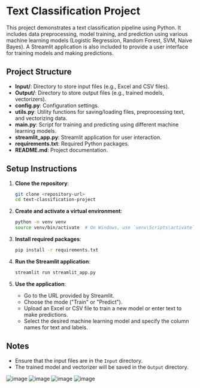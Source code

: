 # Text Classification Project

This project demonstrates a text classification pipeline using Python. It includes data preprocessing, model training, and prediction using various machine learning models (Logistic Regression, Random Forest, SVM, Naive Bayes). A Streamlit application is also included to provide a user interface for training models and making predictions.

## Project Structure

- **Input/**: Directory to store input files (e.g., Excel and CSV files).
- **Output/**: Directory to store output files (e.g., trained models, vectorizers).
- **config.py**: Configuration settings.
- **utils.py**: Utility functions for saving/loading files, preprocessing text, and vectorizing data.
- **main.py**: Script for training and predicting using different machine learning models.
- **streamlit_app.py**: Streamlit application for user interaction.
- **requirements.txt**: Required Python packages.
- **README.md**: Project documentation.

## Setup Instructions

1. **Clone the repository**:
    ```bash
    git clone <repository-url>
    cd text-classification-project
    ```

2. **Create and activate a virtual environment**:
    ```bash
    python -m venv venv
    source venv/bin/activate  # On Windows, use `venv\Scripts\activate`
    ```

3. **Install required packages**:
    ```bash
    pip install -r requirements.txt
    ```

4. **Run the Streamlit application**:
    ```bash
    streamlit run streamlit_app.py
    ```

5. **Use the application**:
    - Go to the URL provided by Streamlit.
    - Choose the mode ("Train" or "Predict").
    - Upload an Excel or CSV file to train a new model or enter text to make predictions.
    - Select the desired machine learning model and specify the column names for text and labels.

## Notes

- Ensure that the input files are in the `Input` directory.
- The trained model and vectorizer will be saved in the `Output` directory.


![image](https://github.com/Dr-Mohamed-Elkholy/Streamlit_Text_Classifications/assets/101191569/e7500552-d0bb-428d-81c2-78edf6fcd6e1)
![image](https://github.com/Dr-Mohamed-Elkholy/Streamlit_Text_Classifications/assets/101191569/e7500552-d0bb-428d-81c2-78edf6fcd6e1)
![image](https://github.com/Dr-Mohamed-Elkholy/Streamlit_Text_Classifications/assets/101191569/e249d31f-f518-45a0-ab8b-173484a7efbd)
![image](https://github.com/Dr-Mohamed-Elkholy/Streamlit_Text_Classifications/assets/101191569/e249d31f-f518-45a0-ab8b-173484a7efbd)

